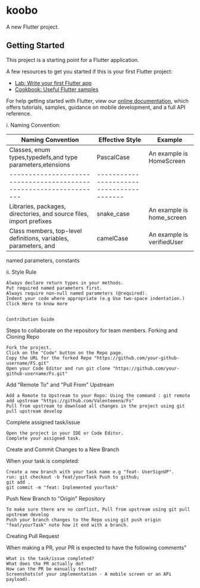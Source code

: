 # koobo

A new Flutter project.

## Getting Started

This project is a starting point for a Flutter application.

A few resources to get you started if this is your first Flutter project:

- [Lab: Write your first Flutter app](https://flutter.dev/docs/get-started/codelab)
- [Cookbook: Useful Flutter samples](https://flutter.dev/docs/cookbook)

For help getting started with Flutter, view our
[online documentation](https://flutter.dev/docs), which offers tutorials,
samples, guidance on mobile development, and a full API reference.



i. Naming Convention:

|Naming Convention	                                                |Effective Style |	Example|
----------------------------------------------------------          |-----------------|----------
Classes, enum types,typedefs,and type parameters,etensions          |	PascalCase 	    | An example is HomeScreen
------------------------------------------------------------------  |----------------------------------------
Libraries, packages, directories, and source files, import prefixes |	snake_case 	     | An example is home_screen
Class members, top-level definitions, variables, parameters, and    | camelCase 	     | An example is verifiedUser
named parameters, constants 	

ii. Style Rule

    Always declare return types in your methods.
    Put required named parameters first.
    Always require non-null named parameters (@required).
    Indent your code where appropriate (e.g Use two-space indentation.) Click Here to know more
    
    
    Contribution Guide

Steps to collaborate on the repository for team members.
Forking and Cloning Repo

    Fork the project.
    Click on the "Code" button on the Repo page.
    Copy the URL for the forked Repo "https://github.com/your-github-username/FS.git"
    Open your Code Editor and run git clone "https://github.com/your-github-username/Fs.git"

Add "Remote To" and "Pull From" Upstream

    Add a Remote to Upstream to your Repo: Using the command : git remote add upstream "https://github.com/Valenteeena/Fs"
    Pull from upstream to download all changes in the project using git pull upstream develop

Complete assigned task/issue

    Open the project in your IDE or Code Editor.
    Complete your assigned task.

Create and Commit Changes to a New Branch

When your task is completed:

    Create a new branch with your task name e.g "feat- UserSignUP".
    run: git checkout -b feat/yourTask Push to github;
    git add .
    git commit -m "feat: Inplemented yourTask"

Push New Branch to "Origin" Repository

    To make sure there are no conflict, Pull from upstream using git pull upstream develop
    Push your branch changes to the Repo using git push origin "feat/yourTask" note how it end with a branch.

Creating Pull Request

When making a PR, your PR is expected to have the following comments"

    What is the task/issue completed?
    What does the PR actually do?
    How can the PR be manually tested?
    Screenshots(of your implementation - A mobile screen or an APi payload).


